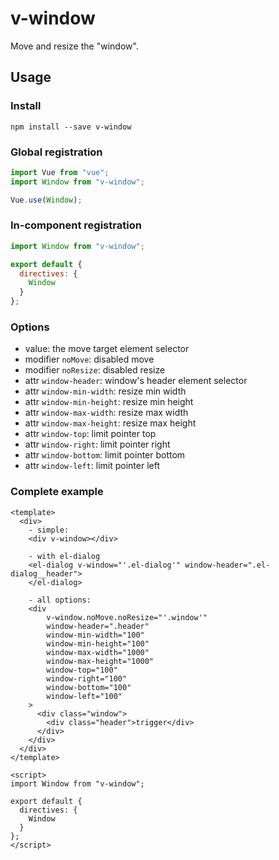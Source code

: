 # v-window

Move and resize the "window".

<demo name="base-usage" />

## Usage

### Install

```
npm install --save v-window
```

### Global registration

```js
import Vue from "vue";
import Window from "v-window";

Vue.use(Window);
```

### In-component registration

```js
import Window from "v-window";

export default {
  directives: {
    Window
  }
};
```

### Options

- value: the move target element selector
- modifier `noMove`: disabled move
- modifier `noResize`: disabled resize
- attr `window-header`: window's header element selector
- attr `window-min-width`: resize min width
- attr `window-min-height`: resize min height
- attr `window-max-width`: resize max width
- attr `window-max-height`: resize max height
- attr `window-top`: limit pointer top
- attr `window-right`: limit pointer right
- attr `window-bottom`: limit pointer bottom
- attr `window-left`: limit pointer left

### Complete example

```vue
<template>
  <div>
    - simple:
    <div v-window></div>

    - with el-dialog
    <el-dialog v-window="'.el-dialog'" window-header=".el-dialog__header">
    </el-dialog>

    - all options:
    <div
        v-window.noMove.noResize="'.window'"
        window-header=".header"
        window-min-width="100"
        window-min-height="100"
        window-max-width="1000"
        window-max-height="1000"
        window-top="100"
        window-right="100"
        window-bottom="100"
        window-left="100"
    >
      <div class="window">
        <div class="header">trigger</div>
      </div>
    </div>
  </div>
</template>

<script>
import Window from "v-window";

export default {
  directives: {
    Window
  }
};
</script>
```
